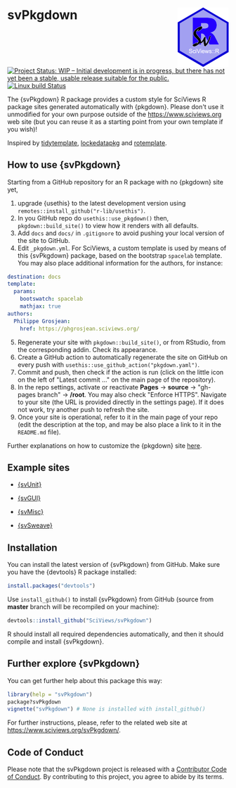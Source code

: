 # svPkgdown <a href='https://www.sciviews.org/svPkgdown'><img src='man/figures/logo.png' align="right" height="134.5" /></a>

<!-- badges: start -->
[![Project Status: WIP – Initial development is in progress, but there
has not yet been a stable, usable release suitable for the
public.](https://www.repostatus.org/badges/latest/wip.svg?branch=master)](https://www.repostatus.org/#wip)
[![Linux build Status](https://api.travis-ci.com/SciViews/svPkgdown.svg )](https://travis-ci.com/github/SciViews/svPkgdown)
<!-- badges: end -->

The {svPkgdown} R package provides a custom style for SciViews R package sites generated automatically with {pkgdown}. Please don't use it unmodified for your own purpose outside of the https://www.sciviews.org web site (but you can reuse it as a starting point from your own template if you wish)!

Inspired by [tidytemplate](https://github.com/tidyverse/tidytemplate/), [lockedatapkg](https://github.com/lockedatapublished/lockedatapkg) and [rotemplate](https://github.com/ropensci/rotemplate).

## How to use {svPkgdown}

Starting from a GitHub repository for an R package with no {pkgdown} site yet,

1. upgrade {usethis} to the latest development version using `remotes::install_github("r-lib/usethis")`.
2. In you GitHub repo do `usethis::use_pkgdown()` then, `pkgdown::build_site()` to view how it renders with all defaults.
3. Add `docs` and `docs/` in `.gitignore` to avoid pushing your local version of the site to GitHub.
4. Edit `_pkgdown.yml`. For SciViews, a custom template is used by means of this {svPkgdown} package, based on the bootstrap `spacelab` template. You may also place additional information for the authors, for instance:

``` yaml
destination: docs
template:
  params:
    bootswatch: spacelab
    mathjax: true
authors:
  Philippe Grosjean:
    href: https://phgrosjean.sciviews.org/
```

5. Regenerate your site with `pkgdown::build_site()`, or from RStudio, from the corresponding addin. Check its appearance.
6. Create a GitHub action to automatically regenerate the site on GitHub on every push with `usethis::use_github_action("pkgdown.yaml")`.
7. Commit and push, then check if the action is run (click on the little icon on the left of "Latest commit ..." on the main page of the repository).
8. In the repo settings, activate or reactivate **Pages** -> **source** -> "gh-pages branch" -> **/root**. You may also check "Enforce HTTPS". Navigate to your site (the URL is provided directly in the settings page). If it does not work, try another push to refresh the site.
9. Once your site is operational, refer to it in the main page of your repo (edit the description at the top, and may be also place a link to it in the `README.md` file).

Further explanations on how to customize the {pkgdown} site [here](https://github.com/tidyverse/tidytemplate).

## Example sites

  - [{svUnit}](https://www.SciViews.org/svUnit/)

  - [{svGUI}](https://www.SciViews.org/svGUI/)

  - [{svMisc}](https://www.SciViews.org/svMisc/)
  
  - [{svSweave}](https://www.SciViews.org/svSweave/)

## Installation

You can install the latest version of {svPkgdown} from GitHub. Make sure you have the {devtools} R package installed:

```r
install.packages("devtools")
```

Use `install_github()` to install {svPkgdown} from GitHub (source from **master** branch will be recompiled on your machine):

```r
devtools::install_github("SciViews/svPkgdown")
```

R should install all required dependencies automatically, and then it should compile and install {svPkgdown}.

## Further explore {svPkgdown}

You can get further help about this package this way:

```r
library(help = "svPkgdown")
package?svPkgdown
vignette("svPkgdown") # None is installed with install_github()
```

For further instructions, please, refer to the related web site at https://www.sciviews.org/svPkgdown/.

## Code of Conduct

Please note that the svPkgdown project is released with a [Contributor Code of Conduct](https://contributor-covenant.org/version/2/0/CODE_OF_CONDUCT.html). By contributing to this project, you agree to abide by its terms.
